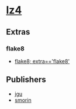 # [lz4](https://pypi.org/project/lz4)


## Extras

### flake8
- [flake8; extra=='flake8'](packages/f/flake8.md)


## Publishers
- [jgu](https://pypi.org/user/jgu)
- [smorin](https://pypi.org/user/smorin)

